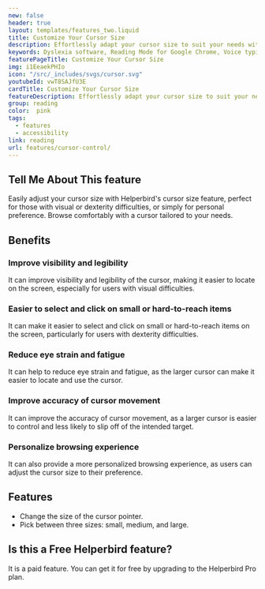 ```yaml
---
new: false
header: true
layout: templates/features_two.liquid
title: Customize Your Cursor Size
description: Effortlessly adapt your cursor size to suit your needs with Helperbird's Cursor Size feature. Ideal for users with visual or dexterity challenges, as well as those who prefer a personalized browsing experience Download today on Chrome, Edge, Firefox, iPhone, and iPad.
keywords: Dyslexia software, Reading Mode for Google Chrome, Voice typing for Chrome, Text to speech for Chrome, text reader, Immersive Reader, dyslexia fonts, accessibility software, dyslexia software, Helperbird for Edge, Helperbird for Firefox, Helperbird for Chrome, Opendyslexic for Chrome, OpenDyslexic
featurePageTitle: Customize Your Cursor Size
img: i1EeaekPHIo
icon: "/src/_includes/svgs/cursor.svg"
youtubeId: vwT8SAJfU3E
cardTitle: Customize Your Cursor Size
featureDescription: Effortlessly adapt your cursor size to suit your needs with Helperbird's Cursor Size feature. Ideal for users with visual or dexterity challenges, as well as those who prefer a personalized browsing experience.
group: reading
color:  pink
tags: 
  - features
  - accessibility
link: reading
url: features/cursor-control/
---
```






## Tell Me About This feature
Easily adjust your cursor size with Helperbird's cursor size feature, perfect for those with visual or dexterity difficulties, or simply for personal preference. Browse comfortably with a cursor tailored to your needs.

## Benefits

###  Improve visibility and legibility
It can improve visibility and legibility of the cursor, making it easier to locate on the screen, especially for users with visual difficulties.

### Easier to select and click on small or hard-to-reach items
It can make it easier to select and click on small or hard-to-reach items on the screen, particularly for users with dexterity difficulties.

### Reduce eye strain and fatigue
It can help to reduce eye strain and fatigue, as the larger cursor can make it easier to locate and use the cursor.

### Improve accuracy of cursor movement
It can improve the accuracy of cursor movement, as a larger cursor is easier to control and less likely to slip off of the intended target.

### Personalize browsing experience
It can also provide a more personalized browsing experience, as users can adjust the cursor size to their preference.


## Features

- Change the size of the cursor pointer.
- Pick between three sizes: small, medium, and large.

## Is this a Free Helperbird feature?
It is a paid feature. You can get it for free by upgrading to the Helperbird Pro plan.





















